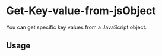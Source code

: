 # Get-Key-value-from-jsObject

You can get specific key values from a JavaScript object.
  
## Usage
